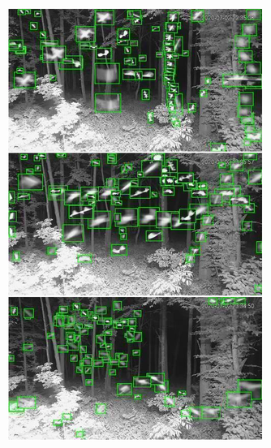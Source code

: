 ![20200702-223452-230457](in/20200702/20200702-223452-230457_0_.jpg)
![20200702-230502-233507](in/20200702/20200702-230502-233507_0_.jpg)
![20200702-233512-000002](in/20200702/20200702-233512-000002_0_.jpg)
